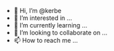 - 👋 Hi, I’m @kerbe
- 👀 I’m interested in ...
- 🌱 I’m currently learning ...
- 💞️ I’m looking to collaborate on ...
- 📫 How to reach me ...

<!---
kerbe/kerbe is a ✨ special ✨ repository because its `README.md` (this file) appears on your GitHub profile.
You can click the Preview link to take a look at your changes.
--->
